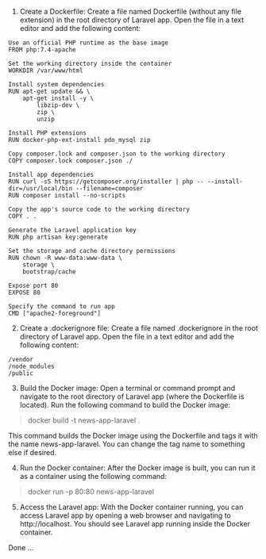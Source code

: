 1. Create a Dockerfile: Create a file named Dockerfile (without any file extension) in the root directory of Laravel app. Open the file in a text editor and add the following content:

```
Use an official PHP runtime as the base image
FROM php:7.4-apache

Set the working directory inside the container
WORKDIR /var/www/html

Install system dependencies
RUN apt-get update && \
    apt-get install -y \
        libzip-dev \
        zip \
        unzip

Install PHP extensions
RUN docker-php-ext-install pdo_mysql zip

Copy composer.lock and composer.json to the working directory
COPY composer.lock composer.json ./

Install app dependencies
RUN curl -sS https://getcomposer.org/installer | php -- --install-dir=/usr/local/bin --filename=composer
RUN composer install --no-scripts

Copy the app's source code to the working directory
COPY . .

Generate the Laravel application key
RUN php artisan key:generate

Set the storage and cache directory permissions
RUN chown -R www-data:www-data \
    storage \
    bootstrap/cache

Expose port 80
EXPOSE 80

Specify the command to run app
CMD ["apache2-foreground"]
```
2. Create a .dockerignore file: Create a file named .dockerignore in the root directory of Laravel app. Open the file in a text editor and add the following content:

```
/vendor
/node_modules
/public
```
3. Build the Docker image: Open a terminal or command prompt and navigate to the root directory of Laravel app (where the Dockerfile is located). Run the following command to build the Docker image:

>docker build -t news-app-laravel .

This command builds the Docker image using the Dockerfile and tags it with the name news-app-laravel. You can change the tag name to something else if desired.

4. Run the Docker container: After the Docker image is built, you can run it as a container using the following command:

>docker run -p 80:80 news-app-laravel

5. Access the Laravel app: With the Docker container running, you can access Laravel app by opening a web browser and navigating to http://localhost. You should see Laravel app running inside the Docker container.

Done ...









